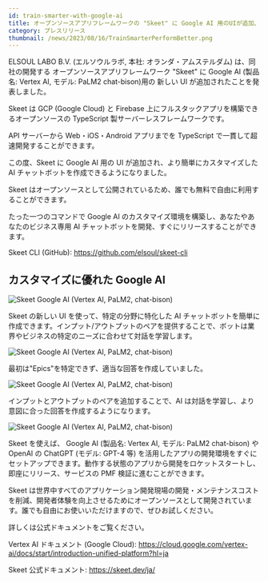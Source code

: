 ```yaml
---
id: train-smarter-with-google-ai
title: オープンソースアプリフレームワークの "Skeet" に Google AI 用のUIが追加、よりカスタマイズが簡単になりました
category: プレスリリース
thumbnail: /news/2023/08/16/TrainSmarterPerformBetter.png
---
```


ELSOUL LABO B.V. (エルソウルラボ, 本社: オランダ・アムステルダム)
は、同社の開発する オープンソースアプリフレームワーク "Skeet" に Google AI
(製品名: Vertex AI, モデル: PaLM2 chat-bison)用の 新しい UI
が追加されたことを発表しました。

Skeet は GCP (Google Cloud) と Firebase
上にフルスタックアプリを構築できるオープンソースの TypeScript
製サーバーレスフレームワークです。

API サーバーから Web・iOS・Android アプリまでを TypeScript
で一貫して超速開発することができます。

この度、Skeet に Google AI 用の UI が追加され、より簡単にカスタマイズした AI
チャットボットを作成できるようになりました。

Skeet
はオープンソースとして公開されているため、誰でも無料で自由に利用することができます。

たった一つのコマンドで Google AI
のカスタマイズ環境を構築し、あなたやあなたのビジネス専用 AI
チャットボットを開発、すぐにリリースすることができます。

Skeet CLI (GitHub): https://github.com/elsoul/skeet-cli

## カスタマイズに優れた Google AI

![Skeet Google AI (Vertex AI, PaLM2, chat-bison)](/news/2023/08/16/VertexAIChat1JA.png)

Skeet の新しい UI を使って、特定の分野に特化した AI
チャットボットを簡単に作成できます。インプット/アウトプットのペアを提供することで、ボットは業界やビジネスの特定のニーズに合わせて対話を学習します。

![Skeet Google AI (Vertex AI, PaLM2, chat-bison)](/news/2023/08/16/VertexAIChat2JA.png)

最初は"Epics"を特定できず、適当な回答を作成していました。

![Skeet Google AI (Vertex AI, PaLM2, chat-bison)](/news/2023/08/16/VertexAIChat3JA.png)

インプットとアウトプットのペアを追加することで、AI
は対話を学習し、より意図に合った回答を作成するようになります。

![Skeet Google AI (Vertex AI, PaLM2, chat-bison)](/news/2023/08/16/VertexAIChat4JA.png)

Skeet を使えば、 Google AI (製品名: Vertex AI, モデル: PaLM2 chat-bison) や
OpenAI の ChatGPT (モデル: GPT-4 等)
を活用したアプリの開発環境をすぐにセットアップできます。動作する状態のアプリから開発をロケットスタートし、即座にリリース、サービスの
PMF 検証に進むことができます。

Skeet
は世界中すべてのアプリケーション開発現場の開発・メンテナンスコストを削減、開発者体験を向上させるためにオープンソースとして開発されています。誰でも自由にお使いいただけますので、ぜひお試しください。

詳しくは公式ドキュメントをご覧ください。

Vertex AI ドキュメント (Google Cloud):
https://cloud.google.com/vertex-ai/docs/start/introduction-unified-platform?hl=ja

Skeet 公式ドキュメント: https://skeet.dev/ja/
